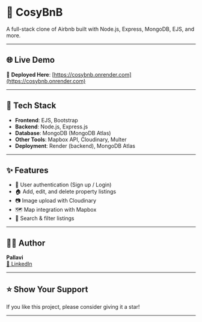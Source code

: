 # 🏡 CosyBnB

A full-stack clone of Airbnb built with Node.js, Express, MongoDB, EJS, and more.

---

## 🌐 Live Demo

🚀 **Deployed Here**: [https://cosybnb.onrender.com](https://cosybnb.onrender.com)

---

## 🧰 Tech Stack

- **Frontend**: EJS, Bootstrap  
- **Backend**: Node.js, Express.js  
- **Database**: MongoDB (MongoDB Atlas)  
- **Other Tools**: Mapbox API, Cloudinary, Multer  
- **Deployment**: Render (backend), MongoDB Atlas

---

## ✨ Features

- 🔐 User authentication (Sign up / Login)
- 🏠 Add, edit, and delete property listings
- 📷 Image upload with Cloudinary
- 🗺️ Map integration with Mapbox
- 🔎 Search & filter listings

---

## 🙋‍♀️ Author

**Pallavi**  
[🔗 LinkedIn](https://www.linkedin.com/in/pallavi-kr6/)

---

## ⭐ Show Your Support

If you like this project, please consider giving it a star!

---

